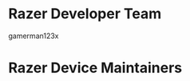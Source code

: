 Razer Developer Team
=====================

gamerman123x

Razer Device Maintainers
=======================
